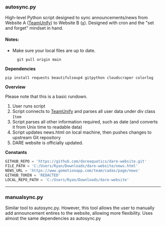 ### autosync.py
High-level Python script designed to sync announcements/news from Website A ([TeamUnify](https://www.gomotionapp.com/team/cadas/page/news)) to Website B ([x](https://dareaquatics.com/news)). Designed with cron and the "set and forget" mindset in hand.

#### Notes:
- Make sure your local files are up to date.

        git pull origin main

**Dependencies**
```python
pip install requests beautifulsoup4 gitpython cloudscraper colorlog
```

**Overview**

Please note that this is a basic rundown.

1. User runs script
2. Script connects to [TeamUnify](https://www.gomotionapp.com/team/cadas/page/news) and parses all user data under div class `Item`
3. Script parses all other information required, such as date (and converts it from Unix time to readable data)
4. Script updates news.html on local machine, then pushes changes to upstream Git repository
5. DARE website is officially updated.

**Constants**
```python
GITHUB_REPO = 'https://github.com/dareaquatics/dare-website.git'          ---> Your GitHub repo; make sure to include .git duh
FILE_PATH = 'C:/Users/Ryan/Downloads/dare-website/news.html'              ---> Local path to the file you want to edit (News.html) for us
NEWS_URL = 'https://www.gomotionapp.com/team/cadas/page/news'             ---> Website that we want to clone
GITHUB_TOKEN = 'REDACTED'                                                 ---> GitHub Classic Personal Access token. Must have repo access.
LOCAL_REPO_PATH = 'C:/Users/Ryan/Downloads/dare-website'                  ---> Location to local files on your PC. Must do `git clone https://github.com/dareaquatics/dare-website.git`
```

---

### manualsync.py
Similar tool to autosync.py. However, this tool allows the user to manually add announcement entires to the website, allowing more flexibility. Uses almost the same dependencies as autosync.py
